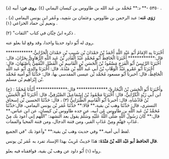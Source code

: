 ٥٣٥٠ -** د:** مُحَمَّد بن عَبد الله بن طاووس بن كيسان اليماني (٤) .**روى عن:** أبيه (د) .

**رَوَى عَنه:** عبد الرحمن بن طاووس، وعثمان بن سَعِيد، وعُمَر ابن يونس اليمامي (د) ، ونعيم بْن حماد الخزاعي (١) .

ذكره ابنُ حِبَّان في كتاب "الثقات" (٢) .

روى له أَبُو داود حديثا واحدا، وقد وقع لنا بعلو عنه.

أَخْبَرَنَا بِهِ الإِمَامُ أَبُو عَبْدِ اللَّهِ أَحْمَدُ بْنُ حَمْدَانَ بْنِ شَبِيبِ بْنِ حَمْدَانَ الْحَرَّانِيُّ،************ قال:************ أَخْبَرَنَا الْحَافِظُ أَبُو مُحَمَّدٍ عَبْدُ الْقَادِرِ بْنُ عَبد اللَّهِ الرُّهَاوِيُّ بِحَرَّانَ، قال: أَخْبَرَنَا الرَّئِيسُ أَبُو الْفَرَجِ مَسْعُودُ بْنُ الْحَسَنِ بْنِ الْقَاسِمِ بْنِ الْفَضْلِ الثَّقَفِيُّ بِأَصْبَهَانَ، قال: أَخْبَرَنَا أَبُو عَمْرو عَبْدُ الْوَهَّابِ بْنُ أَبي عَبد اللَّهِ بْنِ مَنْدَةَ، قال: أَخْبَرَنَا والِدِي أَبُو عَبد اللَّهِ الْحَافِظُ، قال: أخبرنا أَبُو مسعود مُحَمَّد بْن عيسى المقدسي بها، قال: حَدَّثَنَا أَبُو أمية مُحَمَّد بْن إِبْرَاهِيم بْن مسلم.

(ح) : وأَخْبَرَنَا أَبُو الْحَسَن بْنُ الْبُخَارِيِّ،************** قال:************** أَنْبَأَنَا مُحَمَّدُ ابن أَبي زَيْدٍ الْكَرَّانِيُّ، قال: أَخْبَرَنَا مَحْمُودُ بْنُ إِسْمَاعِيلَ الصَّيْرَفِيُّ، قال: أَخْبَرَنَا أَبُو الْحُسَيْنِ بْنُ فَاذْشَاهِ، قال: أخبرنا أَبُو الْقَاسِمِ الطَّبَرَانِيُّ (٣) ، قال: حَدَّثَنَا الحسين بْن إسحاق التستري، قال: حَدَّثَنَا وهب بْن بقية،** قالا:** حَدَّثَنَا عُمَر بْن يونس اليمامي، قال:حَدَّثَنَا مُحَمَّدُ بْنُ عَبد اللَّهِ بن طاووس عَن أبيه، عن جده طاووس بْن كيسان، عن ابن عباس،** قال:** كَانَ رَسُولُ اللَّهِ صَلَّى اللَّهُ عَلَيْهِ وسَلَّمَ يقول بعد التشهد: "اللَّهم إني أعوذ بك مِنْ عَذَابِ جَهَنَّمٍ ومِنْ عَذَابِ القبر، ومن فتنة الدجال، ومن فتنة المحيا والممات.

لفظ أبي أمية.** وفي حديث وهب بْن بقية:** "وأعوذ بك "في الجميع.

**قال الحافظ أبو عَبْد الله بْنُ مَنْدَةَ:** هَذَا حَدِيثٌ غَرِيبٌ بهذا الإسناد تفرد به عُمَر بْن يونس.

رواه (١) أَبُو داود عن وهب بْن بقية، فوافقناه فيه بعلو.